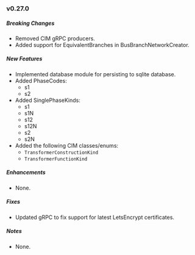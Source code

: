 ### v0.27.0

##### Breaking Changes
* Removed CIM gRPC producers.
* Added support for EquivalentBranches in BusBranchNetworkCreator.

##### New Features
* Implemented database module for persisting to sqlite database.
* Added PhaseCodes:
  - s1
  - s2
* Added SinglePhaseKinds:
  - s1
  - s1N
  - s12
  - s12N
  - s2
  - s2N
* Added the following CIM classes/enums:
  * `TransformerConstructionKind`
  * `TransformerFunctionKind`

##### Enhancements
* None.

##### Fixes
* Updated gRPC to fix support for latest LetsEncrypt certificates.

##### Notes
* None.
